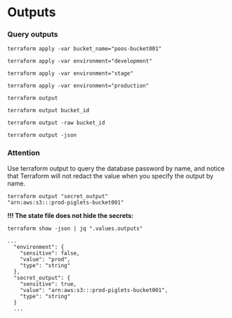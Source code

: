 # Outputs

### Query outputs
`terraform apply -var bucket_name="poos-bucket001"`

`terraform apply -var environment="development"`

`terraform apply -var environment="stage"`

`terraform apply -var environment="production"`

`terraform output`

`terraform output bucket_id`

`terraform output -raw bucket_id`

`terraform output -json`


### Attention

Use terraform output to query the database password by name, and notice that Terraform will not redact the value when you specify the output by name.

```
terraform output "secret_output"
"arn:aws:s3:::prod-piglets-bucket001"
```

**!!! The state file does not hide the secrets:**

`terraform show -json | jq ".values.outputs"`

```
...
  "environment": {
    "sensitive": false,
    "value": "prod",
    "type": "string"
  },
  "secret_output": {
    "sensitive": true,
    "value": "arn:aws:s3:::prod-piglets-bucket001",
    "type": "string"
  }
  ...
  ```

